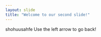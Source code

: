```yaml
---
layout: slide
title: "Welcome to our second slide!"
---
```

shohuusahfe
Use the left arrow to go back!
